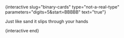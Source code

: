 {interactive slug="binary-cards" type="not-a-real-type" parameters="digits=5&start=BBBBB" text="true"}

Just like sand it slips through your hands

{interactive end}
